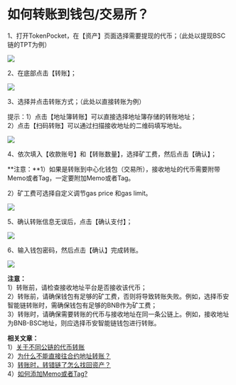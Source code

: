 # 如何转账到钱包/交易所？

1、打开TokenPocket，在【资产】页面选择需要提现的代币；（此处以提现BSC链的TPT为例）

![](../.gitbook/assets/shou-kuan-1.jpg)

2、在底部点击【转账】；

![](../.gitbook/assets/2.jpg)

3、选择并点击转账方式；（此处以直接转账为例）

提示：1）点击【地址簿转账】可以直接选择地址簿存储的转账地址；  
2）点击【扫码转账】可以通过扫描接收地址的二维码填写地址。

![](../.gitbook/assets/zhuan-zhang-3.jpg)

4、依次填入【收款账号】和【转账数量】，选择矿工费，然后点击【确认】；

**注意：**1）如果是转账到中心化钱包（交易所），接收地址的代币需要附带Memo或者Tag，一定要附加Memo或者Tag。

2）矿工费可选择自定义调节gas price 和gas limit。

![](../.gitbook/assets/zhuan-zhang-4.jpg)

5、确认转账信息无误后，点击【确认支付】；

![](../.gitbook/assets/zhuan-zhang-5%20%281%29.jpg)

6、输入钱包密码，然后点击【确认】完成转账。

![](../.gitbook/assets/zhuan-zhang-6.jpg)

**注意：**  
1）转账前，请检查接收地址平台是否接收该代币；  
2）转账前，请确保钱包有足够的矿工费，否则将导致转账失败。例如，选择币安智能链转账时，需确保钱包有足够的BNB作为矿工费；  
3）转账时，请确保需要转账的代币与接收地址在同一条公链上。例如，接收地址为BNB-BSC地址，则应选择币安智能链钱包进行转账。

  
**相关文章：**  
1）[关于不同公链的代币转账](https://tphelp.gitbook.io/cn/wallet-operation/about-public-chain-transfer)  
2）[为什么不能直接往合约地址转账？](https://tphelp.gitbook.io/cn/wallet-operation/about-public-chain-transfer/not-transfer-to-contract)  
3）[转账时，转错链了怎么找回资产？](https://tp-lab.tokenpocket.pro/AssetsFind/index.html?locale=zh#/)  
4）[如何添加Memo或者Tag?](https://tphelp.gitbook.io/en/transfer-tutorial/how-to-add-memo-when-transferring)

